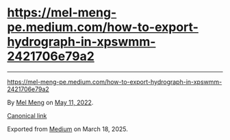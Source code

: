 # https://mel-meng-pe.medium.com/how-to-export-hydrograph-in-xpswmm-2421706e79a2

---

<https://mel-meng-pe.medium.com/how-to-export-hydrograph-in-xpswmm-2421706e79a2>

By [Mel Meng](https://medium.com/@mel-meng-pe) on [May 11, 2022](https://medium.com/p/16cf759b6cf1).

[Canonical link](https://medium.com/@mel-meng-pe/https-mel-meng-pe-medium-com-how-to-export-hydrograph-in-xpswmm-2421706e79a2-16cf759b6cf1)

Exported from [Medium](https://medium.com) on March 18, 2025.